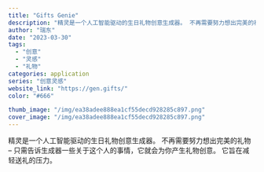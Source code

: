 ```yaml
---
title: "Gifts Genie"
description: "精灵是一个人工智能驱动的生日礼物创意生成器。 不再需要努力想出完美的礼物 – 只需告诉生成器一些关于这个人的事情，它就会"
author: "瑞东"
date: "2023-03-30"
tags:
  - "创意"
  - "灵感"
  - "礼物"
categories: application
series: "创意灵感"
website_link: "https://gen.gifts/"
color: "#666"

thumb_image: "/img/ea38adee888ea1cf55decd928285c897.png"
cover_image: "/img/ea38adee888ea1cf55decd928285c897.png"
---
```


精灵是一个人工智能驱动的生日礼物创意生成器。 不再需要努力想出完美的礼物 – 只需告诉生成器一些关于这个人的事情，它就会为你产生礼物创意。 它旨在减轻送礼的压力。